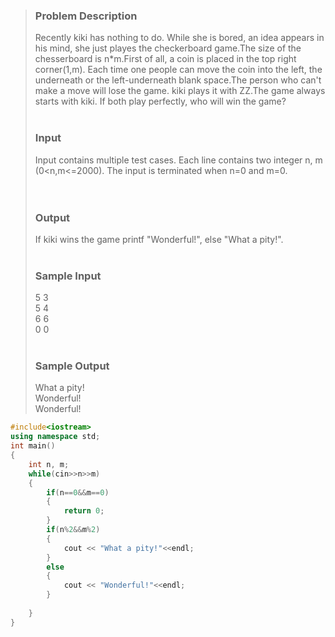 >### Problem Description<br>
>Recently kiki has nothing to do. While she is bored, an idea appears in his mind, she just playes the checkerboard game.The size of the chesserboard is n*m.First of all, a coin is placed in the top right corner(1,m). Each time one people can move the coin into the left, the underneath or the left-underneath blank space.The person who can't make a move will lose the game. kiki plays it with ZZ.The game always starts with kiki. If both play perfectly, who will win the game?<br>
> <br>
>### Input<br>
>Input contains multiple test cases. Each line contains two integer n, m (0<n,m<=2000). The input is terminated when n=0 and m=0.<br>
><br>
> <br>
>### Output<br>
>If kiki wins the game printf "Wonderful!", else "What a pity!".<br>
> <br>
>### Sample Input<br>
>5 3<br>
>5 4<br>
>6 6<br>
>0 0<br>
> <br>
>### Sample Output<br>
>What a pity!<br>
>Wonderful!<br>
>Wonderful!<br>

```cpp
#include<iostream>
using namespace std;
int main()
{
    int n, m;
    while(cin>>n>>m)
    {
        if(n==0&&m==0)
        {
            return 0;
        }
        if(n%2&&m%2)
        {
            cout << "What a pity!"<<endl;
        }
        else
        {
            cout << "Wonderful!"<<endl;
        }
        
    }
}
```
